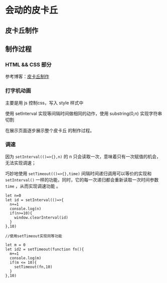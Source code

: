 # 会动的皮卡丘

## 皮卡丘制作


## 制作过程

### HTML && CSS 部分

参考博客：[皮卡丘制作](https://github.com/Jsmond2016/make-a-pikachu/blob/master/README.md)

###  打字机动画

主要是用 js 控制css，写入 style 样式中

使用 setInterval 实现等间隔时间做相同的动作，使用  substring(0,n) 实现字符串切割

在展示页面逐步展示整个皮卡丘 的制作过程。

### 调速

因为 `setInterval(()=>{},n)` 的 n 只会读取一次，意味着只有一次赋值的机会，无法实现调速；

巧妙地使用 `setTimeout(()=>{},time)` 间隔时间递归调用可以等价的实现和 `setInterval()` 一样的功能，同时，它的每一次递归都会重新读取一次时间参数 `time` ，从而实现调速功能 。

```
let n=0
let id = setInterval(()=>{
  n+=1
  console.log(n)
  if(n>=10){
    window.clearInterval(id)
  }
},10)

//使用setTimeout实现同等功能

let m = 0
let id2 = setTimeout(function fn(){
  m+=1
  console.log(m)
  if(m <= 10){
    setTimeout(fn,10)
  }
},10)

```



